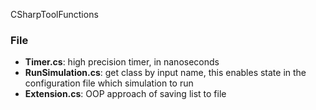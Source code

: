 CSharpToolFunctions

### File
- **Timer.cs**: high precision timer, in nanoseconds
- **RunSimulation.cs**: get class by input name, this enables state in the configuration file which simulation to run
- **Extension.cs**: OOP approach of saving list to file
